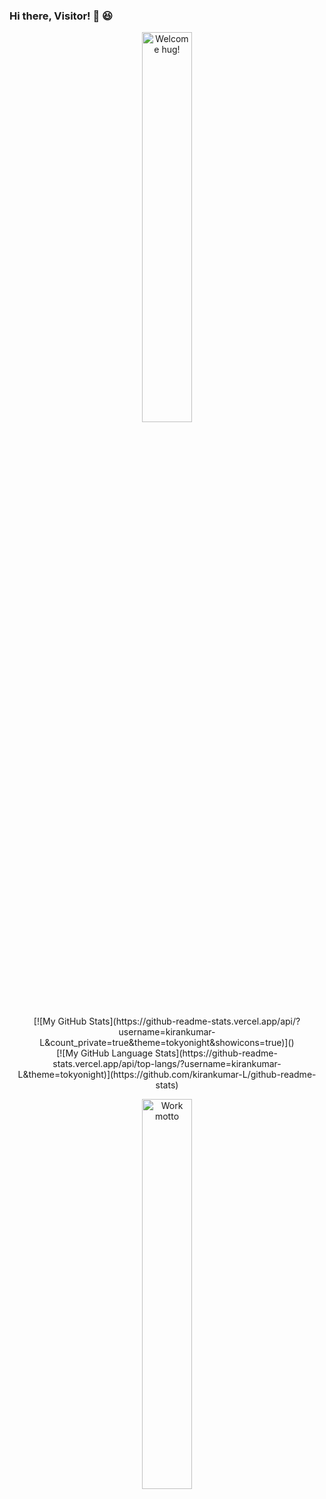 ### Hi there, Visitor! 👋 😆

<p align="center">
    <img width="40%" src="https://media.giphy.com/media/1HR5KdtOinpQs/giphy.gif" alt="Welcome hug!">
</p>
<p align="center">
    [![My GitHub Stats](https://github-readme-stats.vercel.app/api/?username=kirankumar-L&count_private=true&theme=tokyonight&showicons=true)]()
    <br />
    [![My GitHub Language Stats](https://github-readme-stats.vercel.app/api/top-langs/?username=kirankumar-L&theme=tokyonight)](https://github.com/kirankumar-L/github-readme-stats)
</p>
<p align="center">
    <img width="40%" src="https://media.giphy.com/media/TilmLMmWrRYYHjLfub/giphy.gif" alt="Work motto">
</p>
